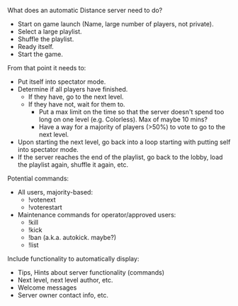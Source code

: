 What does an automatic Distance server need to do?
* Start on game launch (Name, large number of players, not private).
* Select a large playlist.
* Shuffle the playlist.
* Ready itself.
* Start the game.

From that point it needs to:
* Put itself into spectator mode.
* Determine if all players have finished.
  * If they have, go to the next level.
  * If they have not, wait for them to.
    * Put a max limit on the time so that the server doesn't spend too long on one level (e.g. Colorless). Max of maybe 10 mins?
    * Have a way for a majority of players (>50%) to vote to go to the next level.
* Upon starting the next level, go back into a loop starting with putting self into spectator mode.
* If the server reaches the end of the playlist, go back to the lobby, load the playlist again, shuffle it again, etc.

Potential commands:
* All users, majority-based:
  * !votenext
  * !voterestart
* Maintenance commands for operator/approved users:
  * !kill
  * !kick
  * !ban (a.k.a. autokick. maybe?)
  * !list

Include functionality to automatically display:
* Tips, Hints about server functionality (commands)
* Next level, next level author, etc.
* Welcome messages
* Server owner contact info, etc.
